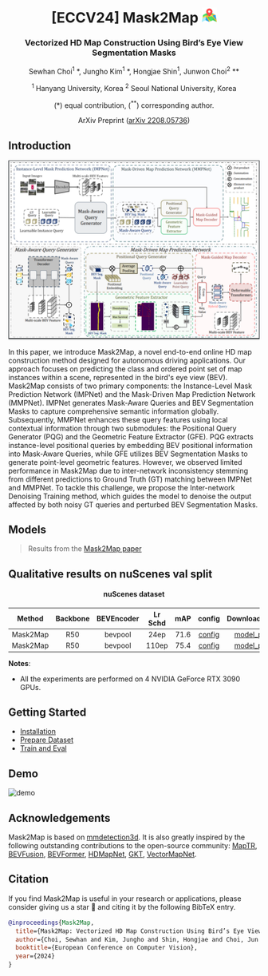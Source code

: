 <div align="center">
<h1>[ECCV24] Mask2Map <img src="assets/map.png" width="30"></h1>
<h3>Vectorized HD Map Construction Using Bird’s Eye View Segmentation Masks</h3>

Sewhan Choi<sup>1</sup> \*, Jungho Kim<sup>1</sup> \*, Hongjae Shin<sup>1</sup>, Junwon Choi<sup>2</sup> \**
 
<sup>1</sup> Hanyang University, Korea <sup>2</sup> Seoul National University, Korea

(\*) equal contribution, (<sup>**</sup>) corresponding author.

ArXiv Preprint ([arXiv 2208.05736](https://arxiv.org/abs/2308.05736))
<!-- [ECCV'24](??) -->

</div>


## Introduction

![overall](assets/overall.png "overall")

In this paper, we introduce Mask2Map, a novel end-to-end online HD map construction method designed for autonomous driving applications. Our approach focuses on predicting the class and ordered point set of map instances within a scene, represented in the bird's eye view (BEV).
Mask2Map consists of two primary components: the Instance-Level Mask Prediction Network (IMPNet) and the Mask-Driven Map Prediction Network (MMPNet). IMPNet generates Mask-Aware Queries and BEV Segmentation Masks to capture comprehensive semantic information globally. Subsequently, MMPNet enhances these query features using local contextual information through two submodules: the Positional Query Generator (PQG) and the Geometric Feature Extractor (GFE). PQG extracts instance-level positional queries by embedding BEV positional information into Mask-Aware Queries, while GFE utilizes BEV Segmentation Masks to generate point-level geometric features.
However, we observed limited performance in Mask2Map due to inter-network inconsistency stemming from different predictions to Ground Truth (GT) matching between IMPNet and MMPNet. To tackle this challenge, we propose the Inter-network Denoising Training method, which guides the model to denoise the output affected by both noisy GT queries and perturbed BEV Segmentation Masks.

## Models
> Results from the [Mask2Map paper](https://arxiv.org/abs/2308.05736)

## Qualitative results on nuScenes val split 

<div align="center"><h4> nuScenes dataset</h4></div>



| Method | Backbone | BEVEncoder |Lr Schd | mAP| config | Download_phase1 | Download_phase2 |
| :---: | :---: | :---: | :---: |  :---: |:----------------------------------------------------------------------------------------------------------------------------:|:-------------------------------------------------------------------------------------------------------------------------------------------------------------------------------------------------------:|:---------------:|
| Mask2Map| R50 |bevpool | 24ep | 71.6 | [config](https://github.com/SehwanChoi0307/Mask2Map/tree/main/projects/configs/mask2map/M2M_nusc_r50_full_2Phase_12n12ep.py) | [model_phase1](https://drive.google.com/file/d/1yWyYR-8HD6Ias5EdrfzDNbPMHcbV4jIZ/view?usp=sharing) | [model_phase2](https://drive.google.com/file/d/1eNwGSGAmHYip0nWjEb-HCYFiglLwTajW/view?usp=sharing) | 
| Mask2Map| R50 |bevpool | 110ep | 75.4 | [config](https://github.com/SehwanChoi0307/Mask2Map/tree/main/projects/configs/mask2map/M2M_nusc_r50_full_2Phase_55n55ep.py) | [model_phase1](https://drive.google.com/file/d/1Jbjhjl1n9vY05MSuGS-cMEcM2Ck_AoFP/view?usp=sharing) | [model_phase2](https://drive.google.com/file/d/1SpZhat0T9Hq0pZQrHOAgVuru3O8eZyId/view?usp=sharing) |

**Notes**: 
- All the experiments are performed on 4 NVIDIA GeForce RTX 3090 GPUs. 

## Getting Started
- [Installation](docs/install.md)
- [Prepare Dataset](docs/prepare_dataset.md)
- [Train and Eval](docs/train_eval.md)


## Demo

![demo](assets/demo.gif "demo")

## Acknowledgements

Mask2Map is based on [mmdetection3d](https://github.com/open-mmlab/mmdetection3d). It is also greatly inspired by the following outstanding contributions to the open-source community: [MapTR](https://github.com/hustvl/MapTR), [BEVFusion](https://github.com/mit-han-lab/bevfusion), [BEVFormer](https://github.com/fundamentalvision/BEVFormer), [HDMapNet](https://github.com/Tsinghua-MARS-Lab/HDMapNet), [GKT](https://github.com/hustvl/GKT), [VectorMapNet](https://github.com/Mrmoore98/VectorMapNet_code).

## Citation
If you find Mask2Map is useful in your research or applications, please consider giving us a star 🌟 and citing it by the following BibTeX entry.
```bibtex
@inproceedings{Mask2Map,
  title={Mask2Map: Vectorized HD Map Construction Using Bird’s Eye View Segmentation Masks},
  author={Choi, Sewhan and Kim, Jungho and Shin, Hongjae and Choi, Jun Won},
  booktitle={European Conference on Computer Vision},
  year={2024}
}
```
